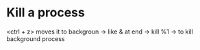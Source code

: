 # Kill a process
<ctrl + z> moves it to backgroun -> like & at end
-> kill %1 -> to kill background process

